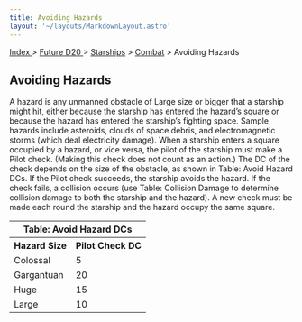 ```yaml
---
title: Avoiding Hazards
layout: '~/layouts/MarkdownLayout.astro'
---
```


[ Index ](/) > [ Future D20 ](/future.d20.srd) > [Starships](/future.d20.srd/starships) > [Combat](/future.d20.srd/starships/combat) > Avoiding Hazards

## Avoiding Hazards

A hazard is any unmanned obstacle of Large size or bigger that a starship
might hit, either because the starship has entered the hazard’s square or
because the hazard has entered the starship’s fighting space. Sample hazards
include asteroids, clouds of space debris, and electromagnetic storms (which
deal electricity damage). When a starship enters a square occupied by a
hazard, or vice versa, the pilot of the starship must make a Pilot check.
(Making this check does not count as an action.) The DC of the check depends
on the size of the obstacle, as shown in Table: Avoid Hazard DCs. If the Pilot
check succeeds, the starship avoids the hazard. If the check fails, a
collision occurs (use Table: Collision Damage to determine collision damage to
both the starship and the hazard). A new check must be made each round the
starship and the hazard occupy the same square.


<table> <tr><th colspan="2">Table: Avoid Hazard DCs</th></tr> <tr><th>Hazard Size</th><th>Pilot Check DC</th></tr> <tr><td>Colossal</td><td>5</td></tr> <tr class="shaded"><td>Gargantuan</td><td>20</td></tr> <tr><td>Huge</td><td>15</td></tr> <tr class="shaded"><td>Large</td><td>10</td></tr> </table>


